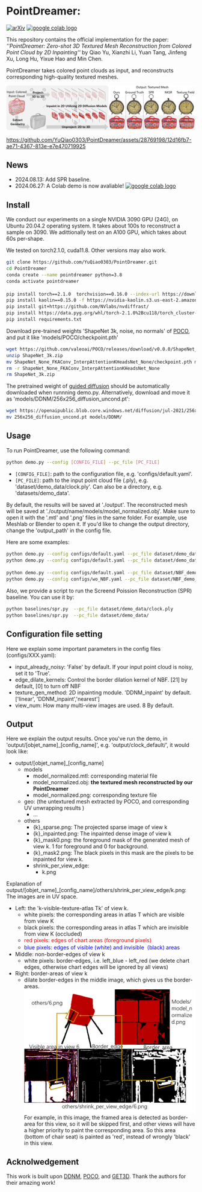 # PointDreamer: 
[![arXiv](https://img.shields.io/badge/arXiv-2406.15811-b31b1b.svg)](https://arxiv.org/abs/2406.15811) <a href="https://colab.research.google.com/drive/1gvc2OEotw43eVjwk1WQZMPYf1iVT3SXW?usp=sharing"><img src="https://colab.research.google.com/assets/colab-badge.svg" alt="google colab logo"></a>


This repository contains the official implementation for the paper: *''PointDreamer: Zero-shot 3D Textured Mesh Reconstruction from Colored Point Cloud by 2D Inpainting''* by Qiao Yu, Xianzhi Li, Yuan Tang, Jinfeng Xu, Long Hu, Yixue Hao and Min Chen.

PointDreamer takes colored point clouds as input, and reconstructs corresponding high-quality textured meshes.

![teaser](assets/teaser.png)



https://github.com/YuQiao0303/PointDreamer/assets/28769198/12d16fb7-ae71-4367-813e-e7e470719925

## News
- 2024.08.13: Add SPR baseline.
- 2024.06.27: A Colab demo is now avaliable! <a href="https://colab.research.google.com/drive/1gvc2OEotw43eVjwk1WQZMPYf1iVT3SXW?usp=sharing"><img src="https://colab.research.google.com/assets/colab-badge.svg" alt="google colab logo"></a>


## Install
We conduct our experiments on a single NVIDIA 3090 GPU (24G), on Ubuntu 20.04.2 operating system. It takes about 100s to reconstruct a sample on 3090. We adittionally test on an A100 GPU, which takes about 60s per-shape.

We tested on torch2.1.0, cuda11.8. Other versions may also work.
```bash
git clone https://github.com/YuQiao0303/PointDreamer.git
cd PointDreamer
conda create --name pointdreamer python=3.8
conda activate pointdreamer

pip install torch==2.1.0  torchvision==0.16.0 --index-url https://download.pytorch.org/whl/cu118
pip install kaolin==0.15.0 -f https://nvidia-kaolin.s3.us-east-2.amazonaws.com/torch-2.1.0_cu118.html
pip install git+https://github.com/NVlabs/nvdiffrast/
pip install https://data.pyg.org/whl/torch-2.1.0%2Bcu118/torch_cluster-1.6.3%2Bpt21cu118-cp38-cp38-linux_x86_64.whl
pip install requirements.txt
```

Download pre-trained weights 'ShapeNet 3k, noise, no normals' of [POCO](https://github.com/valeoai/POCO), and put it like 'models/POCO/checkpoint.pth'

```bash
wget https://github.com/valeoai/POCO/releases/download/v0.0.0/ShapeNet_3k.zip
unzip ShapeNet_3k.zip
mv ShapeNet_None_FKAConv_InterpAttentionKHeadsNet_None/checkpoint.pth models/POCO/
rm -r ShapeNet_None_FKAConv_InterpAttentionKHeadsNet_None
rm ShapeNet_3k.zip
```

The pretrained weight of [guided diffusion](https://github.com/openai/guided-diffusion) should be automatically downloaded when runnning demo.py. Alternatively, download and move it as 'models/DDNM/256x256_diffusion_uncond.pt':
```bash
wget https://openaipublic.blob.core.windows.net/diffusion/jul-2021/256x256_diffusion_uncond.pt
mv 256x256_diffusion_uncond.pt models/DDNM/
```

## Usage
To run PointDreamer, use the following command:
```bash
python demo.py --config [CONFIG_FILE] --pc_file [PC_FILE]
```
- `[CONFIG_FILE]`: path to the configuration file, e.g. 'configs/default.yaml'.
- `[PC_FILE]`: path to the input point cloud file (.ply), e.g. 'dataset/demo_data/clock.ply'. Can also be a directory, e.g. 'datasets/demo_data'.

By default, the results will be saved at './output'. 
The reconstructed mesh will be saved at './output/name/models/model_normalized.obj'. Make sure to open it with the '.mtl' and '.png' files in the same folder. For example, use Meshlab or Blender to open it.
If you'd like to change the output directory, change the 'output_path' in the config file.

Here are some examples:
```bash
python demo.py --config configs/default.yaml --pc_file dataset/demo_data/clock.ply
python demo.py --config configs/default.yaml --pc_file dataset/demo_data

python demo.py --config configs/default.yaml --pc_file dataset/NBF_demo_data/2ce6_chair.ply
python demo.py --config configs/wo_NBF.yaml --pc_file dataset/NBF_demo_data/2ce6_chair.ply
```
Also, we provide a script to run the Screend Poission Reconstruction (SPR) baseline. You can use it by:
```bash
python baselines/spr.py  --pc_file dataset/demo_data/clock.ply
python baselines/spr.py  --pc_file dataset/demo_data/
```

## Configuration file setting
Here we explain some important parameters in the config files (configs/XXX.yaml):
- input_already_noisy: 'False' by default. If your input point cloud is noisy, set it to 'True'.
- edge_dilate_kernels: Control the border dilation kernel of NBF. [21] by default,  [0] to turn off NBF
- texture_gen_method: 2D inpainting module. 'DDNM_inpaint' by default.   ['linear', 'DDNM_inpaint','nearest']
- view_num: How many multi-view images are used. 8 By default.


## Output
Here we explain the output results.
Once you've run the demo, in 'output/[objet_name]_[config_name]', e.g. 'output/clock_default/', it would look like:
- output/[objet_name]_[config_name]
  - models
    - model_normalized.mtl: corresponding material file
    - model_normalized.obj: **the textured mesh reconstructed by our PointDreamer**
    - model_normalized.png: corresponding texture file
  - geo: (the untextured mesh extracted by POCO, and corresponding UV unwrapping results )
    - ... 
  - others
    - {k}_sparse.png: The projected sparse image of view k
    - {k}_inpainted.png: The inpainted dense image of view k 
    - {k}_mask0.png: the foreground mask of the generated mesh of view k. 1 for foreground and 0 for background.
    - {k}_mask2.png: The black pixels in this mask are the pixels to be inpainted for view k.
    - shrink_per_view_edge:
      - k.png

Explanation of output/[objet_name]_[config_name]/others/shrink_per_view_edge/k.png:
The images are in UV space.
- Left: the 'k-visible-texture-atlas Tk' of view k. 
  - white pixels: the corresponding areas in atlas T which are visible from view K
  - black pixels: the corresponding areas in atlas T which are invisible from view K (occluded)
  - <font color="red">red pixels: edges of chart areas (foreground pixels)</font>
  - <font color="blue">blue pixels: edges of visible (white) and invisible（black) areas </font>
- Middle: non-border-edges of view k
  - white pixels: border-edges, i.e. left_blue - left_red (we delete chart edges, otherwise chart edges will be ignored by all views)
- Right: border-areas of view k
  - dilate border-edges in the middle image, which gives us the border-areas.
![output_explanation](assets/output_explanation.png)
For example, in this image, the framed area is detected as border-area for this view, so it will be skipped first, and other views will have a higher priority to paint the corresponding area. So this area (bottom of chair seat) is painted as 'red', instead of wrongly 'black' in this view.


## Acknolwedgement
This work is built upon [DDNM](https://github.com/wyhuai/DDNM), [POCO](https://github.com/valeoai/POCO), and [GET3D](https://github.com/nv-tlabs/GET3D). Thank the authors for their amazing work!
